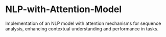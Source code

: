 # NLP-with-Attention-Model
Implementation of an NLP model with attention mechanisms for sequence analysis, enhancing contextual understanding and performance in tasks.
